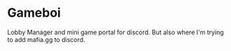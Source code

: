 # Gameboi
Lobby Manager and mini game portal for discord. But also where I'm trying to add mafia.gg to discord. 
